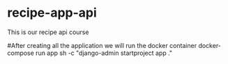 # recipe-app-api
This is our recipe api course

#After creating all the application we will run the docker container
docker-compose run app sh -c "django-admin startproject app ."
